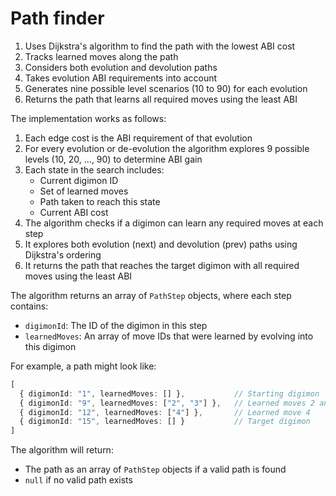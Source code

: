 # Path finder

1. Uses Dijkstra's algorithm to find the path with the lowest ABI cost
2. Tracks learned moves along the path
3. Considers both evolution and devolution paths
4. Takes evolution ABI requirements into account
5. Generates nine possible level scenarios (10 to 90) for each evolution
6. Returns the path that learns all required moves using the least ABI

The implementation works as follows:

1. Each edge cost is the ABI requirement of that evolution
2. For every evolution or de-evolution the algorithm explores 9 possible levels
   (10, 20, ..., 90) to determine ABI gain
3. Each state in the search includes:
   - Current digimon ID
   - Set of learned moves
   - Path taken to reach this state
   - Current ABI cost
4. The algorithm checks if a digimon can learn any required moves at each step
5. It explores both evolution (next) and devolution (prev) paths using Dijkstra's ordering
6. It returns the path that reaches the target digimon with all required moves using the least ABI

The algorithm returns an array of `PathStep` objects, where each step contains:
- `digimonId`: The ID of the digimon in this step
- `learnedMoves`: An array of move IDs that were learned by evolving into this digimon

For example, a path might look like:
```typescript
[
  { digimonId: "1", learnedMoves: [] },           // Starting digimon
  { digimonId: "9", learnedMoves: ["2", "3"] },   // Learned moves 2 and 3
  { digimonId: "12", learnedMoves: ["4"] },       // Learned move 4
  { digimonId: "15", learnedMoves: [] }           // Target digimon
]
```

The algorithm will return:
- The path as an array of `PathStep` objects if a valid path is found
- `null` if no valid path exists

